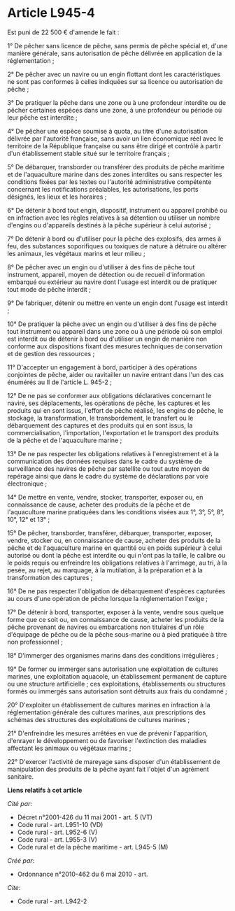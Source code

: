 # Article L945-4

Est puni de 22 500 € d'amende le fait : 

1° De pêcher sans licence de pêche, sans permis de pêche spécial et, d'une manière générale, sans autorisation de pêche
délivrée en application de la réglementation ; 

2° De pêcher avec un navire ou un engin flottant dont les caractéristiques ne sont pas conformes à celles indiquées sur sa
licence ou autorisation de pêche ; 

3° De pratiquer la pêche dans une zone ou à une profondeur interdite ou de pêcher certaines espèces dans une zone, à une
profondeur ou période où leur pêche est interdite ; 

4° De pêcher une espèce soumise à quota, au titre d'une autorisation délivrée par l'autorité française, sans avoir un lien
économique réel avec le territoire de la République française ou sans être dirigé et contrôlé à partir d'un établissement
stable situé sur le territoire français ; 

5° De débarquer, transborder ou transférer des produits de pêche maritime et de l'aquaculture marine dans des zones
interdites ou sans respecter les conditions fixées par les textes ou l'autorité administrative compétente concernant les
notifications préalables, les autorisations, les ports désignés, les lieux et les horaires ; 

6° De détenir à bord tout engin, dispositif, instrument ou appareil prohibé ou en infraction avec les règles relatives à sa
détention ou utiliser un nombre d'engins ou d'appareils destinés à la pêche supérieur à celui autorisé ; 

7° De détenir à bord ou d'utiliser pour la pêche des explosifs, des armes à feu, des substances soporifiques ou toxiques de
nature à détruire ou altérer les animaux, les végétaux marins et leur milieu ; 

8° De pêcher avec un engin ou d'utiliser à des fins de pêche tout instrument, appareil, moyen de détection ou de recueil
d'information embarqué ou extérieur au navire dont l'usage est interdit ou de pratiquer tout mode de pêche interdit ; 

9° De fabriquer, détenir ou mettre en vente un engin dont l'usage est interdit ; 

10° De pratiquer la pêche avec un engin ou d'utiliser à des fins de pêche tout instrument ou appareil dans une zone ou à une
période où son emploi est interdit ou de détenir à bord ou d'utiliser un engin de manière non conforme aux dispositions
fixant des mesures techniques de conservation et de gestion des ressources ; 

11° D'accepter un engagement à bord, participer à des opérations conjointes de pêche, aider ou ravitailler un navire entrant
dans l'un des cas énumérés au II de l'article L. 945-2 ; 

12° De ne pas se conformer aux obligations déclaratives concernant le navire, ses déplacements, les opérations de pêche, les
captures et les produits qui en sont issus, l'effort de pêche réalisé, les engins de pêche, le stockage, la transformation,
le transbordement, le transfert ou le débarquement des captures et des produits qui en sont issus, la commercialisation,
l'importation, l'exportation et le transport des produits de la pêche et de l'aquaculture marine ; 

13° De ne pas respecter les obligations relatives à l'enregistrement et à la communication des données requises dans le cadre
du système de surveillance des navires de pêche par satellite ou tout autre moyen de repérage ainsi que dans le cadre du
système de déclarations par voie électronique ; 

14° De mettre en vente, vendre, stocker, transporter, exposer ou, en connaissance de cause, acheter des produits de la pêche
et de l'aquaculture marine pratiquées dans les conditions visées aux 1°, 3°, 5°, 8°, 10°, 12° et 13° ; 

15° De pêcher, transborder, transférer, débarquer, transporter, exposer, vendre, stocker ou, en connaissance de cause,
acheter des produits de la pêche et de l'aquaculture marine en quantité ou en poids supérieur à celui autorisé ou dont la
pêche est interdite ou qui n'ont pas la taille, le calibre ou le poids requis ou enfreindre les obligations relatives à
l'arrimage, au tri, à la pesée, au rejet, au marquage, à la mutilation, à la préparation et à la transformation des
captures ; 

16° De ne pas respecter l'obligation de débarquement d'espèces capturées au cours d'une opération de pêche lorsque la
réglementation l'exige ; 

17° De détenir à bord, transporter, exposer à la vente, vendre sous quelque forme que ce soit ou, en connaissance de cause,
acheter les produits de la pêche provenant de navires ou embarcations non titulaires d'un rôle d'équipage de pêche ou de la
pêche sous-marine ou à pied pratiquée à titre non professionnel ; 

18° D'immerger des organismes marins dans des conditions irrégulières ; 

19° De former ou immerger sans autorisation une exploitation de cultures marines, une exploitation aquacole, un établissement
permanent de capture ou une structure artificielle ; ces exploitations, établissements ou structures formés ou immergés sans
autorisation sont détruits aux frais du condamné ; 

20° D'exploiter un établissement de cultures marines en infraction à la réglementation générale des cultures marines, aux
prescriptions des schémas des structures des exploitations de cultures marines ; 

21° D'enfreindre les mesures arrêtées en vue de prévenir l'apparition, d'enrayer le développement ou de favoriser
l'extinction des maladies affectant les animaux ou végétaux marins ; 

22° D'exercer l'activité de mareyage sans disposer d'un établissement de manipulation des produits de la pêche ayant fait
l'objet d'un agrément sanitaire.

**Liens relatifs à cet article**

_Cité par_:

  - Décret n°2001-426 du 11 mai 2001 - art. 5 (VT)
  - Code rural - art. L951-10 (VD)
  - Code rural - art. L952-6 (V)
  - Code rural - art. L955-3 (V)
  - Code rural et  de la pêche maritime - art. L945-5 (M)

_Créé par_:

  - Ordonnance n°2010-462 du 6 mai 2010 - art.

_Cite_:

  - Code rural - art. L942-2
